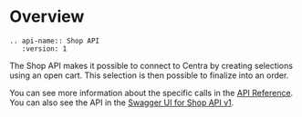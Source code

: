 # Overview

```eval_rst
.. api-name:: Shop API
   :version: 1
```

The Shop API makes it possible to connect to Centra by creating selections using an open cart. This selection is then possible to finalize into an order.

You can see more information about the specific calls in the [API Reference](/reference/stable/shop-api/index). You can also see the API in the [Swagger UI for Shop API v1](https://docs.centra.com/swagger-ui/?api=ShopAPI).
